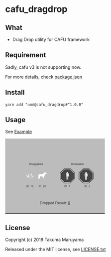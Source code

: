 # cafu_dragdrop

## What

* Drag Drop utility for CAFU framework

## Requirement

Sadly, cafu v3 is not supporting now.

For more details, check [package.json](./package.json)

## Install

```shell
yarn add "umm@cafu_dragdrop#^1.0.0"
```

## Usage

See [Example](./Assets/Examples/)

![dragdrop](./art/dragdrop.gif)

## License

Copyright (c) 2018 Takuma Maruyama

Released under the MIT license, see [LICENSE.txt](LICENSE.txt)

